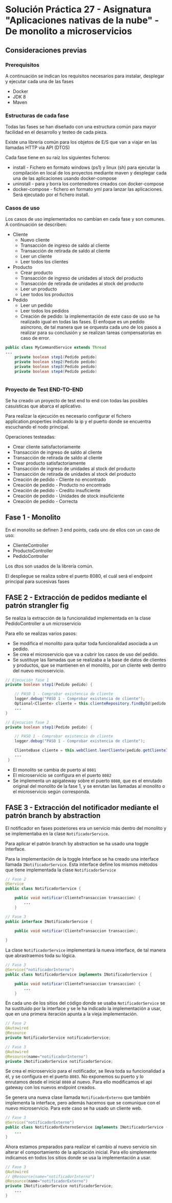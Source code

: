 # Solución Práctica 27 - Asignatura "Aplicaciones nativas de la nube" - De monolito a microservicios

## Consideraciones previas
### Prerequisitos
A continuación se indican los requisitos necesarios para instalar, desplegar y ejecutar cada una de las fases

* Docker
* JDK 8
* Maven

### Estructuras de cada fase
Todas las fases se han diseñado con una estructura común para mayor facilidad en el desarrollo y testeo de cada pieza.

Existe una librería común para los objetos de E/S que van a viajar en las llamadas HTTP via API (DTOS)

Cada fase tiene en su raíz los siguientes ficheros:

* install - Fichero en formato windows (ps1) y linux (sh) para ejecutar la compilación en local de los proyectos mediante maven y desplegar cada una de las aplicaciones usando docker-compose
* uninstall - para y borra los contenedores creados con docker-compose
* docker-compose - fichero en formato yml para lanzar las aplicaciones. Será ejecutado por el fichero install.

### Casos de uso
Los casos de uso implementados no cambian en cada fase y son comunes. A continuación se describen:

* Cliente
    * Nuevo cliente
    * Transacción de ingreso de saldo al cliente
    * Transacción de retirada de saldo al cliente
    * Leer un cliente
    * Leer todos los clientes
* Producto
    * Crear producto
    * Transacción de ingreso de unidades al stock del producto
    * Transacción de retirada de unidades al stock del producto
    * Leer un producto
    * Leer todos los productos
* Pedido
    * Leer un pedido
    * Leer todos los pedidos
    * Creación de pedido: la implementación de este caso de uso se ha realizado igual en todas las fases. El enfoque es un pedido asincrono, de tal manera que se orquesta cada uno de los pasos a realizar para su conclusión y se realizan tareas compensatorias en caso de error. 
    
```java
public class MyCommandService extends Thread
...
    private boolean step1(Pedido pedido)
    private boolean step2(Pedido pedido)
    private boolean step3(Pedido pedido)
    private boolean step4(Pedido pedido)
 
```
### Proyecto de Test END-TO-END
Se ha creado un proyecto de test end to end con todas las posibles casuísticas que abarca el aplicativo. 

Para realizar la ejecución es necesario configurar el fichero application.properties indicando la ip y el puerto donde se encuentra escuchando el nodo principal.

Operaciones testeadas:
* Crear cliente satisfactoriamente
* Transacción de ingreso de saldo al cliente
* Transacción de retirada de saldo al cliente
* Crear producto satisfactoriamente
* Transacción de ingreso de unidades al stock del producto
* Transacción de retirada de unidades al stock del producto
* Creación de pedido - Cliente no encontrado
* Creación de pedido - Producto no encontrado
* Creación de pedido - Credito insuficiente
* Creación de pedido - Unidades de stock insuficiente
* Creación de pedido - Correcta

## Fase 1 - Monolito
En el monolito se definen 3 end points, cada uno de ellos con un caso de uso:
* ClienteController
* ProductoController
* PedidoController

Los dtos son usados de la librería común.

El despliegue se realiza sobre el puerto 8080, el cuál será el endpoint principal para sucesivas fases

## FASE 2 - Extracción de pedidos mediante el patrón strangler fig
Se realiza la extracción de la funcionalidad implementada en la clase PedidoController a un microservicio

Para ello se realizas varios pasos:
* Se modifica el monolito para quitar toda funcionalidad asociada a un pedido.
* Se crea el microservicio que va a cubrir los casos de uso del pedido. 
* Se sustituye las llamadas que se realizaba a la base de datos de clientes y productos, que se mantienen en el monolito, por un cliente web dentro del nuevo microservicio. 

```java
// Ejecución fase 1 
private boolean step1(Pedido pedido) {

    // PASO 1 - Comprobar existencia de cliente
    logger.debug("PASO 1 - Comprobar existencia de cliente");
    Optional<Cliente> cliente = this.clienteRepository.findById(pedido.getClienteId());
    ...
}
```
```java
// Ejecucion fase 2
private boolean step1(Pedido pedido) {

    // PASO 1 - Comprobar existencia de cliente
    logger.debug("PASO 1 - Comprobar existencia de cliente");

    ClienteBase cliente = this.webClient.leerCliente(pedido.getClienteId().getId());
    ...
 }
```
* El monolito se cambia de puerto al `8081`
* El microservicio se configura en el puerto `8082`
* Se implementa un apigateway sobre el puerto `8080`, que es el enrutado original del monolito de la fase 1, y se enrutan las llamadas al monolito o el microservicio según corresponda.

## FASE 3 - Extracción del notificador mediante el patrón branch by abstraction

El notificador en fases posteriores era un servicio más dentro del monolito y se implementaba en la clase `NotificadorService`. 

Para aplicar el patrón branch by abstraction se ha usado una toggle Interface. 

Para la implementación de la toggle Interface se ha creado una interface llamada `INotificadorService`. Esta interface define los mismos métodos que tiene implementada la clase `NotificadorService`

```java
// Fase 2
@Service
public class NotificadorService {

    public void notificar(ClienteTransaccion transaccion) {
        ...
    }
```


```java
// Fase 3
public interface INotificadorService {

    public void notificar(ClienteTransaccion transaccion);
    
}
```

La clase `NotificadorService` implementará la nueva interface, de tal manera que abrastraemos toda su lógica.

```java
// Fase 3
@Service("notificadorInterno")
public class NotificadorService implements INotificadorService {

    public void notificar(ClienteTransaccion transaccion) {
        ...
    }
```

En cada uno de los sitios del código donde se usaba `NotificadorService` se ha sustituido por la interface y se le ha indicado la implementación a usar, que en una primera iteración apunta a la vieja implementación.

```java
// Fase 2
@Autowired
@Resource
private NotificadorService notificadorService;
```

```java
// Fase 3
@Autowired
@Resource(name="notificadorInterno")
private INotificadorService notificadorService;
```

Se crea el microservicio para el notificador, se lleva toda su funcionalidad a él, y se configura en el puerto `8083`. No exponemos su puerto y lo enrutamos desde el inicial `8080` al nuevo. Para ello modificamos el api gateway con los nuevos endpoint creados.

Se genera una nueva clase llamada `NotificadorExterno` que también implementa la interface, pero además hacemos que se comunique con el nuevo microservicio. Para este caso se ha usado un cliente web.

```java
// Fase 3
@Service("notificadorExterno")
public class NotificadorExternoService implements INotificadorService {
    ...
}
```

Ahora estamos preparados para realizar el cambio al nuevo servicio sin alterar el comportamiento de la aplicación inicial. Para ello simplemente indicamos en todos los sitios donde se usa la implementación a usar.

```java
// Fase 3
@Autowired
// @Resource(name="notificadorInterno")
@Resource(name="notificadorExterno")
private INotificadorService notificadorService;
    ...
}
```